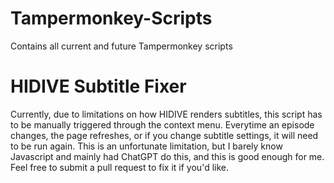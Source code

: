 # Tampermonkey-Scripts
Contains all current and future Tampermonkey scripts

# HIDIVE Subtitle Fixer
Currently, due to limitations on how HIDIVE renders subtitles, this script has to be manually triggered through the context menu. Everytime an episode changes, the page refreshes, or if you change subtitle settings, it will need to be run again. This is an unfortunate limitation, but I barely know Javascript and mainly had ChatGPT do this, and this is good enough for me. Feel free to submit a pull request to fix it if you'd like.
